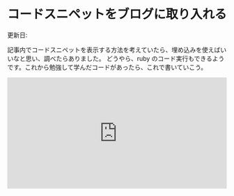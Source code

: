 # コードスニペットをブログに取り入れる

更新日:

記事内でコードスニペットを表示する方法を考えていたら、埋め込みを使えばいいなと思い、調べたらありました。
どうやら、ruby のコード実行もできるようです。これから勉強して学んだコードがあったら、これで書いていこう。

<iframe src="http://onlinegdb.com/embed/rk9pQdp1u?theme=dark" class="ogdb_iframe" width="100%" frameborder="0" style="width: 1px;max-width: 100%;min-width: 100%;overflow: hidden;" height="255"></iframe>

